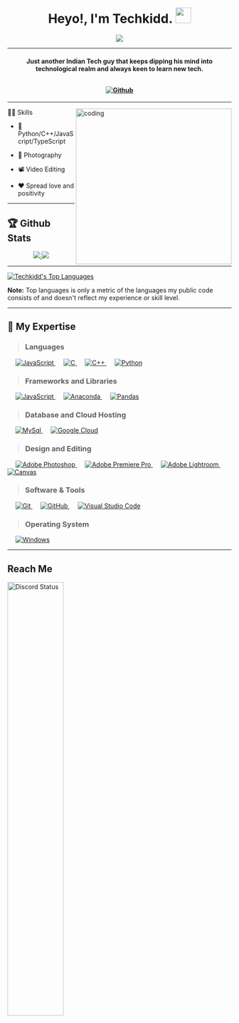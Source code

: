 
<p  align="center">
  
</p>

<h1  align="center"> 
  Heyo!, I'm Techkidd. 
  <img  src="https://images-wixmp-ed30a86b8c4ca887773594c2.wixmp.com/f/c1151233-3650-45b0-aca8-bbbd0a59253e/dasqswi-e02ae120-0ee2-47df-a075-39a39b3508ff.gif?token=eyJ0eXAiOiJKV1QiLCJhbGciOiJIUzI1NiJ9.eyJzdWIiOiJ1cm46YXBwOjdlMGQxODg5ODIyNjQzNzNhNWYwZDQxNWVhMGQyNmUwIiwiaXNzIjoidXJuOmFwcDo3ZTBkMTg4OTgyMjY0MzczYTVmMGQ0MTVlYTBkMjZlMCIsIm9iaiI6W1t7InBhdGgiOiJcL2ZcL2MxMTUxMjMzLTM2NTAtNDViMC1hY2E4LWJiYmQwYTU5MjUzZVwvZGFzcXN3aS1lMDJhZTEyMC0wZWUyLTQ3ZGYtYTA3NS0zOWEzOWIzNTA4ZmYuZ2lmIn1dXSwiYXVkIjpbInVybjpzZXJ2aWNlOmZpbGUuZG93bmxvYWQiXX0.FUZt5_ZO8AEHlv4_hDv3t1lDgTIi1RrXQWb36WcL5YI"  width="35"></h1>

<p  align="center">
<a  href="https://github.com/Techkidd24"><img  src="https://readme-typing-svg.herokuapp.com?font=Roboto+Mono&size=30&duration=3000&pause=1000&color=F72002&center=true&width=500&height=50&lines=Coder;Gamer;Photographer;Editor"></a>
</p>

<hr/>

<h4  align="center">Just another Indian Tech guy that keeps dipping his mind into technological realm and always keen to learn new tech.
<br>
  
  <br>
   
[![Github](https://img.shields.io/github/followers/techkidd24?label=Follow&style=for-the-badge&logo=github)](https://github.com/Techkidd24)

</h4>

<hr/>
<img align="right" alt="coding" width="350" src="https://i.pinimg.com/originals/83/b8/09/83b809857acd41a7bad4935b4734f9fc.gif"

## 👨‍🎓 Skills

- 🦾 Python/C++/JavaScript/TypeScript

- 📸 Photography

- 📽 Video Editing

- ♥ Spread love and positivity


<hr/>

## 🏆 Github Stats

<div>

<p  align="center">

<a  href="https://github-readme-stats.vercel.app/api?username=techkidd24&theme=vision-friendly-dark">

<img  src="https://github-readme-stats.vercel.app/api?username=techkidd24&count_private=true&show_icons=true&theme=vision-friendly-dark&count-private=true&border_radius=20px&v=2"  />

</a>

<a  href="https://github-readme-streak-stats.herokuapp.com/?user=techkidd24&theme=vision-friendly-dark">

<img  src="https://github-readme-streak-stats.herokuapp.com/?user=techkidd24&theme=vision-friendly-dark&count-private=true&v=2&border_radius=20px"  />

</a>

</p>

</div>

<hr/>

<p  align="left">

<a  href="https://github-readme-stats.vercel.app/api/top-langs/?username=techkidd24&langs_count=8&theme=codeSTACKr&hide_border=true&bg_color=0D1117&border_radius=20px&layout=compact&v=2">

<img  alt="Techkidd's Top Languages"  src="https://github-readme-stats.vercel.app/api/top-langs/?username=techkidd24&langs_count=8&theme=codeSTACKr&hide_border=true&bg_color=0D1117&border_radius=20px&layout=compact&v=2"  />

</a>

</p>

</div>

<b>Note:</b> Top languages is only a metric of the languages my public code consists of and doesn't reflect my experience or skill level.

<hr/>

## 🎇 My Expertise

> ### Languages

  <p align="left">
  &emsp;
    <a href="https://developer.mozilla.org/en-US/docs/Web/JavaScript" target="_blank"> 
     <img alt="JavaScript" src="https://img.shields.io/badge/javascript-FFC000?style=for-the-badge&logo=javascript&logoColor=white">
   </a> 
  &emsp;
  <a href="https://www.w3schools.com/c/c_intro.php" target="_blank"> 
     <img alt="C" src="https://img.shields.io/badge/c-%2300599C.svg?style=for-the-badge&logo=c&logoColor=white">
   </a>
  &emsp;
  <a href="https://www.w3schools.com/cpp/" target="_blank"> 
     <img alt="C++" src="https://img.shields.io/badge/c++-%2300599C.svg?style=for-the-badge&logo=c%2B%2B&logoColor=white">
   </a>
  &emsp;
  <a href="https://www.python.org/" target="_blank"> 
     <img alt="Python" src="https://img.shields.io/badge/python-3670A0?style=for-the-badge&logo=python&logoColor=ffdd54">
   </a>
    
  </p>

> ### Frameworks and Libraries
  <p align="left">
    &emsp;
    <a href="https://nodejs.org/en/" target="_blank"> 
     <img alt="JavaScript" src="https://img.shields.io/badge/node.js-6DA55F?style=for-the-badge&logo=node.js&logoColor=white">
   </a> 
  &emsp;
  <a href="https://www.anaconda.com/" target="_blank"> 
     <img alt="Anaconda" src="https://img.shields.io/badge/Anaconda-%2344A833.svg?style=for-the-badge&logo=anaconda&logoColor=white">
   </a>
   &emsp;
   <a href="https://pandas.pydata.org/" target="_blank"> 
     <img alt="Pandas" src="https://img.shields.io/badge/pandas-%23150458.svg?style=for-the-badge&logo=pandas&logoColor=white">
   </a>


  


  </p>

> ### Database and Cloud Hosting

  <p align="left">
&emsp;
    <a href="https://www.mysql.com/" target="_blank"> 
     <img alt="MySql" src="https://img.shields.io/badge/mysql-4479A1.svg?style=for-the-badge&logo=mysql&logoColor=white">
   </a> 
  &emsp;
      <a href="https://cloud.google.com/" target="_blank"> 
     <img alt="Google Cloud" src="https://img.shields.io/badge/GoogleCloud-%234285F4.svg?style=for-the-badge&logo=google-cloud&logoColor=white">
  </a>

  </p>

> ### Design and Editing

<p align="left">
 &emsp;
    <a href="https://www.adobe.com/in/products/photoshop.html" target="_blank"> 
     <img alt="Adobe Photoshop" src="https://img.shields.io/badge/adobe%20photoshop-%2331A8FF.svg?style=for-the-badge&logo=adobephotoshop&logoColor=white">
   </a> 
  &emsp;
      <a href="https://www.adobe.com/products/premiere.html" target="_blank"> 
     <img alt="Adobe Premiere Pro" src="https://img.shields.io/badge/adobe%20Premiere%20Pro-5D3FD3?style=for-the-badge&logo=adobepremierepro&logoColor=white">
  </a>
&emsp;
      <a href="https://www.adobe.com/in/products/photoshop-lightroom.html" target="_blank"> 
     <img alt="Adobe Lightroom" src="https://img.shields.io/badge/adobe%20Lightroom-%2331A8FF.svg?style=for-the-badge&logo=adobelightroom&logoColor=white">
  </a>
  &emsp;
      <a href="https://www.canva.com/en_in/" target="_blank"> 
     <img alt="Canvas" src="https://img.shields.io/badge/Canva-%2300C4CC.svg?style=for-the-badge&logo=Canva&logoColor=white">
  </a>

 </p>

> ### Software & Tools

<p align="left">

&emsp;
<a href="https://git-scm.com/" target="_blank">
<img alt="Git" src="https://img.shields.io/badge/git-%23F05033.svg?style=for-the-badge&logo=git&logoColor=white">
</a>
&emsp;
<a href="https://github.com/" target="_blank">
<img alt="GitHub" src="https://img.shields.io/badge/github-%23121011.svg?style=for-the-badge&logo=github&logoColor=white">
</a>
&emsp;
<a href="https://code.visualstudio.com/" target="_blank">
<img alt="Visual Studio Code" src="https://img.shields.io/badge/Visual%20Studio%20Code-0078d7.svg?style=for-the-badge&logo=visual-studio-code&logoColor=white">
</a>

  </p>

> ### Operating System

  <p align="left">
&emsp;
<a href="https://www.microsoft.com/en-in/windows" target="_blank">
<img alt="Windows" src="https://img.shields.io/badge/Windows-0078D6?style=for-the-badge&logo=windows&logoColor=white">
</a>

  </p>

<hr/>

## Reach Me

<a  href="https://discord.com/users/352084765349904395"  target="_blank">

<img  width="50%"  align="center"  alt="Discord Status"  src="https://lanyard.cnrad.dev/api/352084765349904395?bg=1f1f1f&borderRadius=20px&hideStatus=true&idleMessage=Spreading%20positivity!%20✨">

</a>
